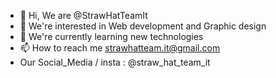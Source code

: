 - 👋 Hi, We are @StrawHatTeamIt
- 👀 We're interested in Web development and Graphic design
- 🌱 We're currently learning new technologies  
- 📫 How to reach me strawhatteam.it@gmail.com  
- Our Social_Media / insta : @straw_hat_team_it

<!---
StrawHatTeamIt/StrawHatTeamIt is a ✨ special ✨ repository because its `README.md` (this file) appears on your GitHub profile.
You can click the Preview link to take a look at your changes.
--->

